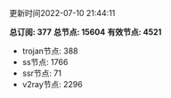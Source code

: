 更新时间2022-07-10 21:44:11

**总订阅: 377**
**总节点: 15604**
**有效节点: 4521**
- trojan节点: 388
- ss节点: 1766
- ssr节点: 71
- v2ray节点: 2296
